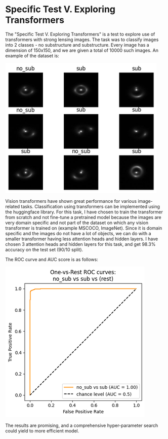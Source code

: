 # Specific Test V. Exploring Transformers

The "Specific Test V. Exploring Transformers" is a test to explore use of transformers with strong lensing images. The task was to classify images into 2 classes - no substructure and substructure. Every image has a dimension of 150x150, and we are given a total of 10000 such images. An example of the dataset is: 

![dataset](assets/dataset.png)

Vision transformers have shown great performance for various image-related tasks. Classification using transformers can be implemented using the huggingface library. For this task, I have chosen to train the transformer from scratch and not fine-tune a pretrained model because the images are very domain specific and not part of the dataset on which any vision transformer is trained on (example MSCOCO, ImageNet). Since it is domain specific and the images do not have a lot of objects, we can do with a smaller transformer having less attention heads and hidden layers. I have chosen 3 attention heads and hidden layers for this task, and get 98.3% accuracy on the test set (90/10 split). 

The ROC curve and AUC score is as follows: 

![roc_auc](assets/result.png)

The results are promising, and a comprehensive hyper-parameter search could yield to more efficient model. 